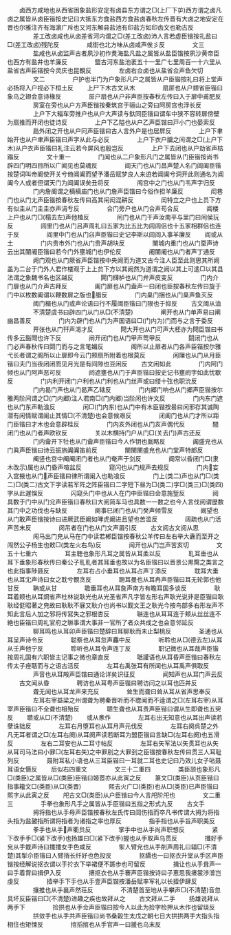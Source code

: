 <!-- { "loadSidebar": true } -->
　　卤西方咸地也从西省困象盐形安定有卤县东方谓之□(上厂下屰)西方谓之卤凡卤之属皆从卤臣锴按史记曰大抵东方食盐西方食盐卤春秋左传晋有大卤之地安定在晋也尔雅注齐有海濵广斥也又河东解县盐池有印盐方如印齿文也勒古反
　　
　　差工改卤咸也从卤差省河内谓之□(差工改卤)沛人言若虚臣锴按礼盐曰□(差工改卤)残陀反
　　
　　咸衘也北方味从卤咸声俟彡反
　　
　　文三
　　
　　盐咸也从卤监声古者夙沙初作煑海盐凡盐之属皆从盐臣锴按夙沙黄帝臣也西方有盐井也羊廉反
　　
　　盬古河东盐池袤五十一里广七里周百一十六里从盐省古声臣锴按今灵庆也昆覩反
　　
　　左卤右佥卤也从盐省佥声鱼欠切
　　
　　文二
　　
　　户护也半门为户象形凡户之属皆从户臣锴按礼曰将上堂声必扬将入户视必下桓土反
　　上尸下木古文从木
　　
　　扇屝也从户翅省臣锴曰象鸟之翅会意诗椽反
　　
　　屝户扇也从户非声臣按春秋左传曰入于扉中甫肥反
　　
　　房室在旁也从户方声臣锴按秦筑宫于骊山之旁曰阿房宫也浮长反
　　
　　上户下大辎车旁推户也从户大声读与釱同臣锴曰谓车中狭不容转扉傍壁为扇推而开闭也徒诗反
　　
　　上户下乙隘也从户乙声臣锴曰戸小门也晏索反
　　
　　扃外闭之开也从户冋声臣锴曰古人言外户是也居屏反
　　
　　上户下聿始开也从户聿声臣锴曰声字从此与必反
　　
　　上户下衣户牖之间谓之□(上户下木)从户衣声臣锴曰礼注云若今屏风也殷岂反
　　
　　上户下去闭也从户劫省声枯蹋反
　　
　　文十重一
　　
　　门闻也从二户象形凡门之属皆从门臣锴按尚书辟四门明四目所以广闻见也莫魂反
　　
　　阊天门也从门昌声楚人名门阊阖臣锴按楚词叫帝阍使开关兮倚阊阖而望予潘岳赋梦良人来逰若阊阖兮洞开此则通名为阊阖今人或者但谓天门为阊阖误矣丑将反
　　
　　闱宫中之门也从门韦声字归反
　　
　　门内詹阍谓之樀樀庙门也从门詹声臣锴曰今俗作担羊廉反
　　
　　闳巷门也从门尢声臣锴按春秋左传曰高其闬闳混耕反
　　
　　闺特立之户也上员下方有似圭从门圭圭亦声涓亐反
　　
　　合门旁户也从门合声苟合反
　　
　　阘楼上户也从门□(榻去左)声他榼反
　　
　　闬门也从门干声汝南平与里门曰闬侯玩反
　　
　　闾里门也从门吕声周礼曰五家为比五比为闾闾侣也十五家相群侣也连于反
　　
　　阎里中门也从门臽声臣锴曰史记李斯以闾阎入事羊廉反
　　阎或从土
　　
　　门内贵市外门也从门贵声胡块反
　　
　　闉城内重门也从门垔声诗云出其闉阇臣锴曰若今门外壅城门也伊伦反
　　
　　阇闉阇也从门者声丁通反
　　
　　阙门观也从门厥省声臣锴按中央阙而为道又古今注人臣至此则思其所阙盖为二台于门外人君作楼观于上上贠下方以其阙然为道谓之阙以其上可逺□以其县法谓之象魏书名也区越反
　　
　　閞门欂栌也从门弁声皮变反
　　
　　门内介门扉也从门介声古拜反
　　
　　阖门扉也从门盍声一曰闭也臣按春秋左传曰旋于门中以枚数阖谓以鞭数扉之版也腊反
　　
　　门内臬门捆也从门臬声鱼灭反
　　
　　阈门榍也从门或声论语曰行不履阈臣锴曰门限也于抑反
　　古文阈从洫
　　
　　不清楚虞书曰辟四门从门从□(不清楚)
　　
　　阐开也从门单声易曰阐幽昌善反
　　
　　门内为辟门也从门为声国语曰□(门内为)门而与之言于委反
　　
　　开张也从门幵声渇才反
　　
　　閜大开也从门可声大柸亦为閜臣锴曰书传多云豁閜也许下反
　　
　　闸开闭门也从门甲声莺甲反
　　
　　閟闭门也从门必声春秋传曰閟门而与之言笔媚反
　　
　　阁所以止扉者从门各声臣锴按尔雅弋长者谓之阁所以止扉即今云门颊扇所附着也根莫反
　　
　　闲隟也从门从月臣锴曰夫门当夜闭闭而见月光是有间隙也豆闲反
　　古文闲如此
　　
　　门内阿门倾也从门阿声恶可反
　　
　　阏遮壅也从门于声臣锴曰按史记书壅阏字如此忧歇反
　　
　　门内利开闭门户利也从门利也从门丝声或曰缕十弦也职沇反
　　
　　门内曷门声也从门曷声乙辖反
　　
　　门内郷门响也从门郷声臣锴按尔雅两阶间谓之□(门内郷)注人君南□(门内郷)当阶闲也许文反
　　
　　门内东门遮也从门东声勒湌反
　　
　　闲□(门内东)也从门中有木臣锴按昜曰闲邪存其诚陶潜有闲情赋谓阑止其情□(不清楚)也会意候艰反
　　
　　闭阖门也从门才所以距门臣锴曰才木也会意辟桂反
　　
　　门内亥外闭也从门亥声偶代反
　　
　　闇闭门也从门者声欧钦反
　　
　　关以木横持门户从门□(关去门)声古还反
　　
　　门内龠开下牡也从门龠声臣锴曰今人作钥也胤略反
　　
　　阗盛皃也从门眞声臣锴曰诗云振旅阗阗笛前反
　　
　　闛闛闛盛皃也从门堂声特郎反
　　
　　阉竖也宫中阉阉闭门者也从门奄声于剑反
　　
　　阍常以昏闭门□(隶木改示)属也从门昏声喧盆反
　　
　　窥闪也从门规声去规反
　　
　　门内妄入宫掖也从门声臣锴曰律所谓阑入也勒飡反
　　
　　门上(类二)声也从门□(类二)□(类二)古文下字读若军阵之阵臣锴曰二字短下昼为□(类二)字□(类三)□(类四)字从此遅悞反
　　
　　闪窥头门中也从人在门中臣锴曰会意施堑反
　　
　　阅具数于门中从门兊声臣锴曰春秋曰大阅简车马也具数一一数之也今人言伐阅谓歴数其门中之功伐也与缺反
　　
　　阕事巳闭门也从门癸声倾雪反
　　
　　阚望也从门敢声臣锴按诗曰进厥武臣阚如哮虎阚进且望也苦滥反
　　
　　阔疏也从门活声苦末反
　　
　　闵吊者在门也从门文声眉引反
　　古文阅古文阅从思
　　
　　闯马出门皃从马在门中读若郴臣锴按春秋公羊传曰左右举大纛而至开之闯然公子杨生也敕□(类左火右鸟)反
　　
　　闿开也从门岂声苦亥切
　　
　　文五十七重六
　　
　　耳主聴也象形凡耳之属皆从耳柔以反
　　
　　耴耳垂也从耳下垂象形春秋传曰秦公子耴耴者其耳垂也故以为名臣锴曰以晋景公黒臋之类言之也此指事陟聂反
　　
　　左耳右占小垂耳也从耳占声丁添反
　　
　　耽耳大垂也从耳冘声诗曰女之耽兮覩贪反
　　
　　耼耳曼也从耳冉声臣锴曰耳无轮郭也他甘反
　　聃或从甘
　　
　　聸垂耳也从耳詹声南方有瞻耳国多谈反
　　
　　耿耳着颊也从耳烱省声杜林说耿光也从光圣省声凡字皆左形右声耿光说非是臣锴曰耿耿经侹昭著之皃故曰耿耿不寐又耿介也尚书以觐文王之耿光今按鸟部多右形左声不知此言后人加之邪将传冩失之邪根杏反
　　
　　聮连也从耳耳连于颊从丝丝连不絶也臣锴曰周礼官府之聮事谓大事非一官所了者众共成之也会意邻延反
　　
　　聊耳鸣也从耳卯声臣锴曰楚辞曰耳聊耿而未止梨桃反
　　
　　圣通也从耳呈声诗令反
　　
　　聪察也从耳忽声麤中反
　　
　　听聆也从□(德去左)从耳从壬声他宁反
　　
　　聆听也从耳令声连丁反
　　
　　职记微也从耳哉声臣锴按周礼国有六职皆主记事之微也章直反
　　
　　聒讙语也从耳昏声臣锴曰春秋左传太子痤聒而与之语古活反
　　
　　左耳右禹张耳有所闻也从耳禹声俱取反
　　
　　声音也从耳殸声臣锴曰通论详矣识征反
　　
　　闻知声也从耳门声云反
　　古文闻从昏
　　
　　聘访也从耳甹声臣锴曰聘访问之以耳也匹并反
　　
　　聋无闻也从耳龙声来充反
　　
　　耸生而聋曰耸从耳从省声思奉反
　　
　　左耳右宰益梁之州谓聋为聘秦晋听而不聦闻而不逹谓之□(左耳右宰)从耳宰声臣锴曰不全聋也柤殆反
　　
　　聩生聋也从耳贵声臣锴曰谓从生即聋也五臾反
　　聩或从□(不清楚)
　　或从豙作
　　
　　左耳右出无知意也从耳出声读若孽诛貀反
　　
　　左耳右月堕耳也从耳月声元伐反
　　
　　左耳右阕呉楚之外凡无耳者谓之□(左耳右阕)从耳阕声读若断耳为盟臣锴曰言缺□(左耳右阕)也五滑反
　　
　　左右二耳安也从二耳寸帖反
　　
　　左耳右矢军法以矢贯耳也从矢从耳司马法曰小罪□(左耳右矢)之中罪刖之大罪刭之臣锴按春秋左传曰贯三人耳耻列反
　　
　　聂附耳私小语也从三耳臣锴曰一耳就二耳也史记曰乃效儿女子呫聂耳语女慑反
　　后似右四重文
　　
　　文三十二重四
　　
　　类臣颔也象形凡□(类臣)之属皆从□(类臣)臣锴曰姬茝亦从此寅之反
　　篆文□(类臣)从页臣锴曰指事籕文□(类臣)从□(类晋)
　　
　　熙去火广□(类臣)也从□(类臣)已声臣锴曰熙字从此寅之反
　　戺古文□(类臣)从户臣锴曰今人言戺阶戺也
　　
　　文二重三
　　
　　手拳也象形凡手之属皆从手臣锴曰五指之形式九反
　　古文手
　　
　　拇将指也从手母声臣锴按春秋左氏传曰闾伤指而卒凡书传谓大拇为将指头指为盐皷指所谓将指者为诸指之率也厚反
　　
　　指手指也从手旨声职美反
　　
　　拳手也从手声衢贠反
　　
　　掌手中也从手尚声职想反
　　
　　紧下改手手□(紧下改手)也扬雄曰□(紧下改手)握也从手取声乌贯反
　　
　　攕好手皃从手韱声诗曰攕攕女手色咸反
　　
　　揱人臂皃也从手削声周礼曰辐□(不清楚)其揱尒臣锴曰人臂捎长纤好也色投反
　　
　　抠繑也一曰抠衣升堂从手区声臣锴按经解说抠衣谓以手扵衣下举裙便不踬歩也可留反
　　
　　揖让也从手咠声一曰手着胷曰揖伊入反
　　
　　攐抠衣也从手褰声臣锴按诗曰子恵思我攐裳渉潧岂虔反
　　
　　撎举手下手也从手壹声臣锴按潘岳赋率军礼以长撎伊肆反
　　
　　攘推也从手襄声然荘反
　　
　　不清楚首至地从手攀声□(不清楚)音忽具坏反臣锴曰□(不清楚)进趣之疾也故拜从之
　　古文拜从二手
　　扬雄说拜从两手下
　　
　　捡拱也从手佥声臣锴曰按今人以此为捡字检押从木作也留琰反
　　
　　拱敛手也从手共声臣锴曰尚书桑榖生太戊之朝七日大拱拱两手大指头指相住也矩悚反
　　
　　捾搯捾也从手官声一曰援也乌末反
　　
